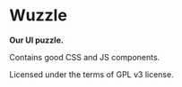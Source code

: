 # Wuzzle

**Our UI puzzle.**

Contains good CSS and JS components.

Licensed under the terms of GPL v3 license.